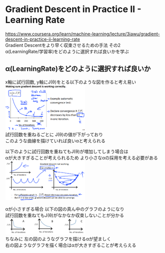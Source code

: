 # Gradient Descent in Practice II - Learning Rate
https://www.coursera.org/learn/machine-learning/lecture/3iawu/gradient-descent-in-practice-ii-learning-rate  
Gradient Descentをより早く収束させるための手法 その2  
α(LearningRate/学習率)をどのように選択すれば良いかを学ぶ

## α(LearningRate)をどのように選択すれば良いか
x軸に試行回数, y軸にJ(θ)をとる以下のような図を作ると考え易い  
<img src="../../img/02_04_make_sure_gradient_descent_working_correct.png" width=50%>  
試行回数を重ねるごとに J(θ)の値が下がっており  
このような曲線を描けていれば良いαと考えられる

以下のように試行回数を重ねてもJ(θ)が増加してしまう場合は  
αが大きすぎることが考えられるため より小さなαの採用を考える必要がある  
<img src="../../img/02_04_gradient_descent_too_large_learning_rate.png" width=50%>  

αが小さすぎる場合 以下の図の真ん中のグラフのようになり  
試行回数を重ねてもJ(θ)がなかなか収束しないことが分かる  
<img src="../../img/02_04_gradient_descent_learning_rate_example.png" width=50%>  
ちなみに 左の図のようなグラフを描けるαが望ましく  
右の図ようなグラフを描く場合はαが大きすぎることが考えらえる  
